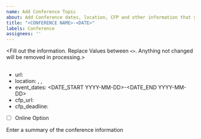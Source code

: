 ```yaml
---
name: Add Conference Topic
about: Add Conference dates, location, CFP and other information that you would like shared on the show and in the newsletter
title: "<CONFERENCE NAME>-<DATE>"
labels: Conference
assignees: ''
---
```

  
<Fill out the information. Replace Values between `<>`. Anything not changed will be removed in processing.>
  
## <CONFERENCE NAME>
* url: <URL>
* location: <LOCATION CITY>, <REGION>, <COUNTRY>
* event_dates: <DATE_START YYYY-MM-DD>-<DATE_END YYYY-MM-DD>
* cfp_url: <CFP URL>
* cfp_deadline: <CFP Deadline YYYY-MM-DD>

- [ ] Online Option
 
Enter a summary of the conference information
